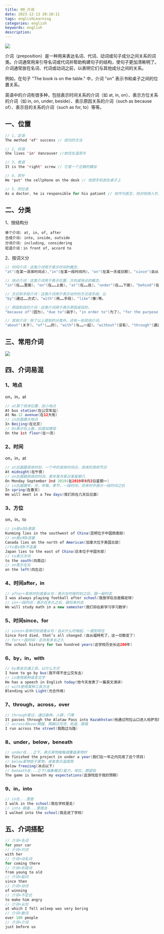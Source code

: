 ```yaml
---
title: 09_介词
date: 2023-12-13 20:10:11
tags: englishLearning
categories: english
keywords: english
description:
---
```


![](https://gaoqisen.github.io/GraphBed/202401/20240106172404.png)

介词（preposition）是一种用来表达名词、代词、动词或句子成分之间关系的词类。介词通常用来引导名词或代词并帮助构建句子的结构，使句子更加清晰明了。介词通常放在名词、代词或动词之前，以表明它们与其他成分之间的关系。

例如，在句子 "The book is on the table." 中，介词 "on" 表示书和桌子之间的位置关系。

英语中的介词有很多种，包括表示时间关系的介词（如 at, in, on）、表示方位关系的介词（如 in, on, under, beside）、表示原因关系的介词（such as because of）、表示目的关系的介词（such as for, to）等等。



## 一、位置

```java
// 1、定语
The method 'of' success // 成功的方法

// 2、状语
She lives 'in' Vancouver //她住在温哥华

// 3、表语
It is the 'right' screw // 它是一个正确的螺丝

// 4、宾补
He 'put' the cellphone on the desk // 他把手机放在桌子上

// 5、同位语
As a doctor, he is responsible for his patient // 他作为医生，他对他病人负责
```

## 二、分类

1、按结构分

```
单个介词: at, in, of, after
合成介词: into, inside, outside
分词介词: including, considering
短语介词：in front of, accord to
```

2、按词义分

```java
// 时间介词：这类介词用于表示时间的概念，
"at"(在某一具体时间点),"in"(在某一段时间内)、"on"(在某一天或日期)、"since"(自从)、"for"(持续了多长时间)等。

// 地点介词：这类介词用于表示位置、方向或地点的概念，
"in"(在……里面)、"on"(在……上面)、"at"(在……处)、"under"(在……下面)、"behind"(在……后面)、"among"(在……之间)、"between"(在……之间)等。

// 方式和手段介词：这类介词用于表示动作的方式或手段，比
"by"(通过……方式)、"with"(用……手段)、"like"(像)等。

// 原因和目的介词：这类介词用于表示原因或目的，
"because of"(因为)、"due to"(由于)、"in order to"(为了)、"for the purpose of"(为了……目的)等。

// 其他介词：除了以上提到的分类外，还有一些其他介词，
"about"(关于)、"of"(……的)、"with"(与……一起)、"without"(没有)、"through"(通过)等。
```

## 三、常用介词

![](https://gaoqisen.github.io/GraphBed/202312/20231213221541.png)

## 四、介词易混

### 1、地点

on，in，at

```java
// at某个具体位置，加小地点
At bus station(在公交车站)
At No.12 avenue(在12大街)
// in后面跟大地点
In Beijing(在北京)
// On表示在上面，后面加楼层
On the 1st floor(在一流)
```

### 2、时间

on，in，at

```java
// at后面跟具体时刻，一个中的具体时间点，具体的周和节日
At midnight(在午夜)
// on后面跟具体的时间，某年某月某日某星期几
On Monday September 2nd 2019(在2019年9月2日星期一)
// in后面跟年，月，早晚，季节，一段时间，将来时中表示一段时间之后
In spring(在春天)
We will meet in a few days(我们将在几天后见面)
```

### 3、方位

on，in，to

```java
// in是a在b里面
Kunming lies in the southwest of China(昆明位于中国西南部)
// on是a和b连着
Canada lies on the north of American(加拿大位于美国北部)
//to是a和b不连着
Japan lies to the east of China(日本位于中国东部)
// to表示方向
to the south(向南边)
// on表示左右
on the left(向左边)
```

### 4、时间after，in

```java
// after+具体时刻或者从句：表示在时候时刻之后，跟一般时态
I was always playing football after school(我放学后总是踢足球)
// in+一段时间：表示在多久之后，跟将来时态
We will study math in a new semester(我们将在新学习学习数学)
```

### 5、时间since、for

```java
// since+具体时刻或者从句：自从什么时候起，一直到现在
Since Ford died, that’s all changed.(自从福特死了，这一切都变了)
// for+一段时间：总共有多长之久
The school history for two hundred years(这学校历史长达200年)
```

### 6、by，in，with

```java
// by乘坐交通工具，以什么方式
I have to go by bus(我不得不坐公交车去)
// in使用某种语言文字
He has a speech in English today(他今天发表了一篇英文演讲)
// with使用某种工具方法
Blending with Light(光合作用)
```

### 7、through，across，over

```java
// through穿过，通过森林，人群，门等
It passes through the Alataw Pass into Kazakhstan(他通过阿拉山口进入哈萨克斯坦)
// across和over跨越、跨越过河流、街道、围墙
I run across the street(我跑过马路)
```

### 8、under，below，beneath

```java
// under在...之下，表示某物接触或覆盖某物时
We finished the project in under a year(我们在一年之内完成了这个项目)
// below某物低于某物，或者表示温度用
Below freezing(冰点以下)
// beneath在...之下(抽象概念)能力，地位，期望低
The game is beneath my expectations(这游戏低于我的预期)
```

### 9、in，into

```java
// in在...里面
I walk in the school(我在学校里走)
// into 朝着...里面去
I walked into the school(我走进了学校)
```

## 五、介词搭配

```java
// 介词+名词 
for your car
// 介词+代词
with her
// 介词+动名词
for coming there
// 介词+形容词
from young to old
// 介词+副词
since then
// 介词+动词
of winning
// 介词+不定式
to make him angry
// 介词+从句
at which I fell asleep was very boring
// 介词+数词
over 100 people
// 介词+介词
just before us
```
